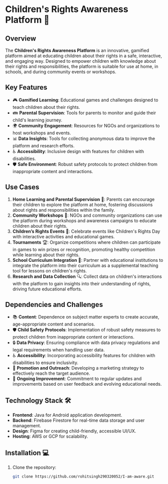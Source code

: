 # Children's Rights Awareness Platform 🌟

## Overview
The **Children's Rights Awareness Platform** is an innovative, gamified platform aimed at educating children about their rights in a safe, interactive, and engaging way. Designed to empower children with knowledge about their rights and responsibilities, the platform is suitable for use at home, in schools, and during community events or workshops.

## Key Features
- 🎮 **Gamified Learning**: Educational games and challenges designed to teach children about their rights.
- 👪 **Parental Supervision**: Tools for parents to monitor and guide their child's learning journey.
- 🌍 **Community Engagement**: Resources for NGOs and organizations to host workshops and events.
- 📊 **Data Insights**: Tools for collecting anonymous data to improve the platform and research efforts.
- ♿ **Accessibility**: Inclusive design with features for children with disabilities.
- 🛡️ **Safe Environment**: Robust safety protocols to protect children from inappropriate content and interactions.

## Use Cases
1. **Home Learning and Parental Supervision** 🏡:
   Parents can encourage their children to explore the platform at home, fostering discussions about rights and responsibilities within the family.
2. **Community Workshops** 🤝:
   NGOs and community organizations can use the platform during workshops and awareness campaigns to educate children about their rights.
3. **Children’s Rights Events** 🎉:
   Celebrate events like Children's Rights Day with interactive activities and educational games.
4. **Tournaments** 🏆:
   Organize competitions where children can participate in games to win prizes or recognition, promoting healthy competition while learning about their rights.
5. **School Curriculum Integration** 🏫:
   Partner with educational institutions to integrate the platform into their curriculum as a supplemental teaching tool for lessons on children's rights.
6. **Research and Data Collection** 🔍:
   Collect data on children's interactions with the platform to gain insights into their understanding of rights, driving future educational efforts.

## Dependencies and Challenges
- 📚 **Content**:
  Dependence on subject matter experts to create accurate, age-appropriate content and scenarios.
- 🛡️ **Child Safety Protocols**:
  Implementation of robust safety measures to protect children from inappropriate content or interactions.
- 🔒 **Data Privacy**:
  Ensuring compliance with data privacy regulations and legal requirements when handling user data.
- ♿ **Accessibility**:
  Incorporating accessibility features for children with disabilities to ensure inclusivity.
- 📣 **Promotion and Outreach**:
  Developing a marketing strategy to effectively reach the target audience.
- 🔄 **Ongoing Improvement**:
  Commitment to regular updates and improvements based on user feedback and evolving educational needs.

## Technology Stack 🛠️
- **Frontend**: Java for Android application development.
- **Backend**: Firebase Firestore for real-time data storage and user management.
- **Design**: Figma for creating child-friendly, accessible UI/UX.
- **Hosting**: AWS or GCP for scalability.

## Installation 💻
1. Clone the repository:
   ```bash
   git clone https://github.com/rohitsingh290320052/I-am-aware.git
